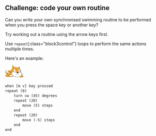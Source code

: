 ## Challenge: code your own routine

Can you write your own synchronised swimming routine to be performed when you press the space key or another key?

Try working out a routine using the arrow keys first.

Use `repeat`{:class="block3control"} loops to perform the same actions multiple times.

Here's an example:

![swimmer sprite](images/swimmer-sprite.png)

```blocks3
when [m v] key pressed
repeat (8)
    turn cw (45) degrees
    repeat (20)
        move (5) steps
    end
    repeat (20)
        move (-5) steps
    end
end
```

